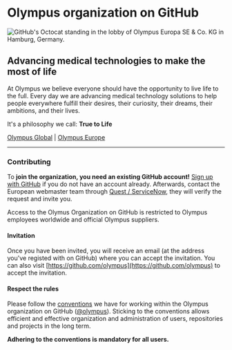 # Olympus organization on GitHub

![GitHub's Octocat standing in the lobby of Olympus Europa SE & Co. KG in Hamburg, Germany.](https://media.githubusercontent.com/media/olympus/.github/main/assets/github-header.jpg)


## Advancing medical technologies to make the most of life

At Olympus we believe everyone should have the opportunity to live life to the full. Every day we are advancing medical technology solutions to help people everywhere fulfill their desires, their curiosity, their dreams, their ambitions, and their lives.

It's a philosophy we call: **True to Life**


[Olympus Global](https://www.olympus-global.com/) | [Olympus Europe](https://www.olympus-europa.com/)


---


### Contributing

To **join the organization, you need an existing GitHub account!** [Sign up with GitHub](https://github.com/signup) if you do not have an account already. Afterwards, contact the European webmaster team through [Quest / ServiceNow](https://olympusprod.service-now.com/sp?id=sc_cat_item_sp&sys_id=2e67479ddb8fd510418bb6b1f3961909&sysparm_category=eca3f272db5b0150418bb6b1f39619b4), they will verify the request and invite you.

Access to the Olymus Organization on GitHub is restricted to Olympus employees worldwide and official Olympus suppliers.


#### Invitation

Once you have been invited, you will receive an email (at the address you've registed with on GitHub) where you can accept the invitation. You can also visit [https://github.com/olympus](https://github.com/olympus) to accept the invitation.


#### Respect the rules

Please follow the [conventions](https://github.com/olympus/oly_git-conventions) we have for working within the Olympus organization on GitHub ([@olympus](https://github.com/olympus)). Sticking to the conventions allows efficient and effective organization and administration of users, repositories and projects in the long term.

**Adhering to the conventions is mandatory for all users.**
